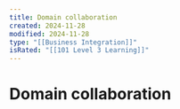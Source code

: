 ```yaml
---
title: Domain collaboration
created: 2024-11-28
modified: 2024-11-28
type: "[[Business Integration]]"
isRated: "[[101 Level 3 Learning]]"
---
```

# Domain collaboration
